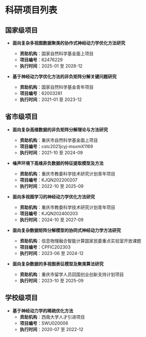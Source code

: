 # 科研项目列表

## 国家级项目

- **面向复杂多视图数据聚类的协作式神经动力学优化方法研究**
  - **资助机构**：国家自然科学基金面上项目
  - **项目编号**：62476229
  - **执行时间**：2025-01 至 2028-12

- **基于神经动力学优化方法的非负矩阵分解关键问题研究**
  - **资助机构**：国家自然科学基金青年项目
  - **项目编号**：62003281
  - **执行时间**：2021-01 至 2023-12

## 省市级项目

- **面向复杂高维数据的非负矩阵分解理论与方法研究**
  - **资助机构**：重庆市自然科学基金面上项目
  - **项目编号**：cstc2021jcyj-msxmX1169
  - **执行时间**：2021-10 至 2024-09

- **噪声环境下高维非负数据的特征提取模型及方法**
  - **资助机构**：重庆市教委科学技术研究计划青年项目
  - **项目编号**：KJQN202200207
  - **执行时间**：2022-10 至 2025-09

- **面向多视图学习的神经动力学优化方法研究**
  - **资助机构**：重庆市教委科学技术研究计划青年项目
  - **项目编号**：KJQN202400203
  - **执行时间**：2024-10 至 2027-09

- **面向复杂数据矩阵分解模型的协同式神经动力学方法研究**
  - **资助机构**：信息物理融合智能计算国家民委重点实验室开放课题
  - **项目编号**：CPFIC202303
  - **执行时间**：2023-06 至 2024-12

- **面向复杂数据的多视图表征模型及聚类算法研究**
  - **资助机构**：重庆市留学人员回国创业创新支持计划项目
  - **执行时间**：2023-10 至 2025-09

## 学校级项目

- **基于神经动力学的稀疏优化方法**
  - **资助机构**：西南大学人才引进项目
  - **项目编号**：SWU020006
  - **执行时间**：2020-07 至 2022-12